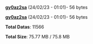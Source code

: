 [**gy0az2sa**](/data/gy0az2sa.txt) (24/02/23 - 01:01)- 56 bytes

[**gy0az2sa**](/data/gy0az2sa.txt) (24/02/23 - 01:01)- 56 bytes

**Total Datas**: 11566

**Total Size**: 75.77 MB / 75.8 MB